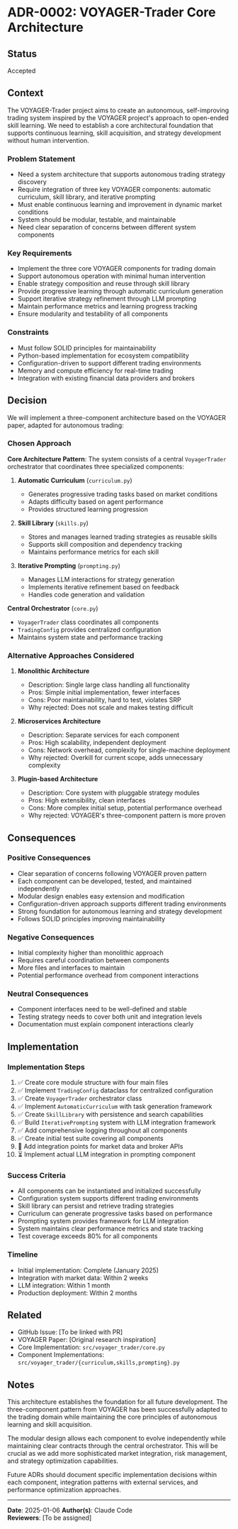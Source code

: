# ADR-0002: VOYAGER-Trader Core Architecture

## Status

Accepted

## Context

The VOYAGER-Trader project aims to create an autonomous, self-improving trading system inspired by the VOYAGER project's approach to open-ended skill learning. We need to establish a core architectural foundation that supports continuous learning, skill acquisition, and strategy development without human intervention.

### Problem Statement

- Need a system architecture that supports autonomous trading strategy discovery
- Require integration of three key VOYAGER components: automatic curriculum, skill library, and iterative prompting
- Must enable continuous learning and improvement in dynamic market conditions
- System should be modular, testable, and maintainable
- Need clear separation of concerns between different system components

### Key Requirements

- Implement the three core VOYAGER components for trading domain
- Support autonomous operation with minimal human intervention
- Enable strategy composition and reuse through skill library
- Provide progressive learning through automatic curriculum generation
- Support iterative strategy refinement through LLM prompting
- Maintain performance metrics and learning progress tracking
- Ensure modularity and testability of all components

### Constraints

- Must follow SOLID principles for maintainability
- Python-based implementation for ecosystem compatibility
- Configuration-driven to support different trading environments
- Memory and compute efficiency for real-time trading
- Integration with existing financial data providers and brokers

## Decision

We will implement a three-component architecture based on the VOYAGER paper, adapted for autonomous trading:

### Chosen Approach

**Core Architecture Pattern**: The system consists of a central `VoyagerTrader` orchestrator that coordinates three specialized components:

1. **Automatic Curriculum** (`curriculum.py`)
   - Generates progressive trading tasks based on market conditions
   - Adapts difficulty based on agent performance
   - Provides structured learning progression

2. **Skill Library** (`skills.py`)
   - Stores and manages learned trading strategies as reusable skills
   - Supports skill composition and dependency tracking
   - Maintains performance metrics for each skill

3. **Iterative Prompting** (`prompting.py`)
   - Manages LLM interactions for strategy generation
   - Implements iterative refinement based on feedback
   - Handles code generation and validation

**Central Orchestrator** (`core.py`)
   - `VoyagerTrader` class coordinates all components
   - `TradingConfig` provides centralized configuration
   - Maintains system state and performance tracking

### Alternative Approaches Considered

1. **Monolithic Architecture**
   - Description: Single large class handling all functionality
   - Pros: Simple initial implementation, fewer interfaces
   - Cons: Poor maintainability, hard to test, violates SRP
   - Why rejected: Does not scale and makes testing difficult

2. **Microservices Architecture**
   - Description: Separate services for each component
   - Pros: High scalability, independent deployment
   - Cons: Network overhead, complexity for single-machine deployment
   - Why rejected: Overkill for current scope, adds unnecessary complexity

3. **Plugin-based Architecture**
   - Description: Core system with pluggable strategy modules
   - Pros: High extensibility, clean interfaces
   - Cons: More complex initial setup, potential performance overhead
   - Why rejected: VOYAGER's three-component pattern is more proven

## Consequences

### Positive Consequences

- Clear separation of concerns following VOYAGER proven pattern
- Each component can be developed, tested, and maintained independently
- Modular design enables easy extension and modification
- Configuration-driven approach supports different trading environments
- Strong foundation for autonomous learning and strategy development
- Follows SOLID principles improving maintainability

### Negative Consequences

- Initial complexity higher than monolithic approach
- Requires careful coordination between components
- More files and interfaces to maintain
- Potential performance overhead from component interactions

### Neutral Consequences

- Component interfaces need to be well-defined and stable
- Testing strategy needs to cover both unit and integration levels
- Documentation must explain component interactions clearly

## Implementation

### Implementation Steps

1. ✅ Create core module structure with four main files
2. ✅ Implement `TradingConfig` dataclass for centralized configuration
3. ✅ Create `VoyagerTrader` orchestrator class
4. ✅ Implement `AutomaticCurriculum` with task generation framework
5. ✅ Create `SkillLibrary` with persistence and search capabilities
6. ✅ Build `IterativePrompting` system with LLM integration framework
7. ✅ Add comprehensive logging throughout all components
8. ✅ Create initial test suite covering all components
9. 🔄 Add integration points for market data and broker APIs
10. ⏳ Implement actual LLM integration in prompting component

### Success Criteria

- All components can be instantiated and initialized successfully
- Configuration system supports different trading environments
- Skill library can persist and retrieve trading strategies
- Curriculum can generate progressive tasks based on performance
- Prompting system provides framework for LLM integration
- System maintains clear performance metrics and state tracking
- Test coverage exceeds 80% for all components

### Timeline

- Initial implementation: Complete (January 2025)
- Integration with market data: Within 2 weeks
- LLM integration: Within 1 month  
- Production deployment: Within 2 months

## Related

- GitHub Issue: [To be linked with PR]
- VOYAGER Paper: [Original research inspiration]
- Core Implementation: `src/voyager_trader/core.py`
- Component Implementations: `src/voyager_trader/{curriculum,skills,prompting}.py`

## Notes

This architecture establishes the foundation for all future development. The three-component pattern from VOYAGER has been successfully adapted to the trading domain while maintaining the core principles of autonomous learning and skill acquisition.

The modular design allows each component to evolve independently while maintaining clear contracts through the central orchestrator. This will be crucial as we add more sophisticated market integration, risk management, and strategy optimization capabilities.

Future ADRs should document specific implementation decisions within each component, integration patterns with external services, and performance optimization approaches.

---

**Date**: 2025-01-06
**Author(s)**: Claude Code  
**Reviewers**: [To be assigned]
